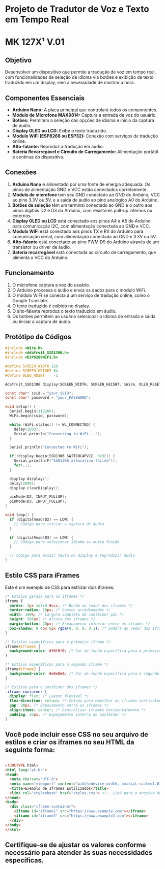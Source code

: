 # Projeto de Tradutor de Voz e Texto em Tempo Real
# MK 127X¹ V.01

## Objetivo
Desenvolver um dispositivo que permite a tradução de voz em tempo real, com funcionalidades de seleção de idioma via botões e exibição de texto traduzido em um display, sem a necessidade de mostrar a hora.

## Componentes Essenciais

- **Arduino Nano:** A placa principal que controlará todos os componentes.
- **Módulo de Microfone MAX9814:** Captura a entrada de voz do usuário.
- **Botões:** Permitem a seleção das opções de idioma e início da captura de áudio.
- **Display OLED ou LCD:** Exibe o texto traduzido.
- **Módulo WiFi (ESP8266 ou ESP32):** Conexão com serviços de tradução online.
- **Alto-falante:** Reproduz a tradução em áudio.
- **Bateria Recarregável e Circuito de Carregamento:** Alimentação portátil e contínua do dispositivo.

## Conexões

1. **Arduino Nano** é alimentado por uma fonte de energia adequada. Os pinos de alimentação GND e VCC estão conectados corretamente.
2. **Módulo de microfone** tem seu GND conectado ao GND do Arduino, VCC ao pino 3.3V ou 5V, e a saída de áudio ao pino analógico A0 do Arduino.
3. **Botões de seleção** têm um terminal conectado ao GND e o outro aos pinos digitais D2 e D3 do Arduino, com resistores pull-up internos ou externos.
4. **Display OLED ou LCD** está conectado aos pinos A4 e A5 do Arduino para comunicação I2C, com alimentação conectada ao GND e VCC.
5. **Módulo WiFi** está conectado aos pinos TX e RX do Arduino para comunicação serial, com alimentação conectada ao GND e 3.3V ou 5V.
6. **Alto-falante** está conectado ao pino PWM D9 do Arduino através de um transistor ou driver de áudio.
7. **Bateria recarregável** está conectada ao circuito de carregamento, que alimenta o VCC do Arduino.

## Funcionamento

1. O microfone captura a voz do usuário.
2. O Arduino processa o áudio e envia os dados para o módulo WiFi.
3. O módulo WiFi se conecta a um serviço de tradução online, como o Google Translate.
4. O texto traduzido é exibido no display.
5. O alto-falante reproduz o texto traduzido em áudio.
6. Os botões permitem ao usuário selecionar o idioma de entrada e saída ou iniciar a captura de áudio.

## Protótipo de Códigos

```c
#include <Wire.h>
#include <Adafruit_SSD1306.h>
#include <ESP8266WiFi.h>

#define SCREEN_WIDTH 128
#define SCREEN_HEIGHT 64
#define OLED_RESET    -1

Adafruit_SSD1306 display(SCREEN_WIDTH, SCREEN_HEIGHT, &Wire, OLED_RESET);

const char* ssid = "your_SSID";
const char* password = "your_PASSWORD";

void setup() {
  Serial.begin(115200);
  WiFi.begin(ssid, password);

  while (WiFi.status() != WL_CONNECTED) {
    delay(1000);
    Serial.println("Connecting to WiFi...");
  }

  Serial.println("Connected to WiFi");

  if(!display.begin(SSD1306_SWITCHCAPVCC, 0x3C)) {
    Serial.println(F("SSD1306 allocation failed"));
    for(;;);
  }

  display.display();
  delay(2000);
  display.clearDisplay();

  pinMode(D2, INPUT_PULLUP);
  pinMode(D3, INPUT_PULLUP);
}

void loop() {
  if (digitalRead(D2) == LOW) {
    // Código para iniciar a captura de áudio
  }

  if (digitalRead(D3) == LOW) {
    // Código para selecionar idioma ou outra função
  }

  // Código para exibir texto no display e reproduzir áudio
}
```

## Estilo CSS para iFrames
Este é um exemplo de CSS para estilizar dois iframes:

```css
/* Estilos gerais para os iframes */
iframe {
  border: 2px solid #ccc; /* Borda ao redor dos iframes */
  border-radius: 10px; /* Cantos arredondados */
  width: 100%; /* Largura completa do contêiner pai */
  height: 500px; /* Altura dos iframes */
  margin-bottom: 20px; /* Espaçamento inferior entre os iframes */
  box-shadow: 0 4px 8px rgba(0, 0, 0, 0.1); /* Sombra ao redor dos iframes */
}

/* Estilos específicos para o primeiro iframe */
iframe#iframe1 {
  background-color: #f0f0f0; /* Cor de fundo específica para o primeiro iframe */
}

/* Estilos específicos para o segundo iframe */
iframe#iframe2 {
  background-color: #e0e0e0; /* Cor de fundo específica para o segundo iframe */
}

/* Estilos para o contêiner dos iframes */
.iframe-container {
  display: flex; /* Layout flexível */
  flex-direction: column; /* Coluna para empilhar os iframes verticalmente */
  gap: 20px; /* Espaçamento entre os iframes */
  align-items: center; /* Centralizar iframes horizontalmente */
  padding: 20px; /* Espaçamento interno do contêiner */
}
```
## Você pode incluir esse CSS no seu arquivo de estilos e criar os iframes no seu HTML da seguinte forma:

```html

<!DOCTYPE html>
<html lang="pt-br">
<head>
  <meta charset="UTF-8">
  <meta name="viewport" content="width=device-width, initial-scale=1.0">
  <title>Exemplo de Iframes Estilizados</title>
  <link rel="stylesheet" href="styles.css"> <!-- Link para o arquivo de estilos -->
</head>
<body>
  <div class="iframe-container">
    <iframe id="iframe1" src="https://www.example.com"></iframe>
    <iframe id="iframe2" src="https://www.example2.com"></iframe>
  </div>
</body>
</html>
```

## Certifique-se de ajustar os valores conforme necessário para atender às suas necessidades específicas.

